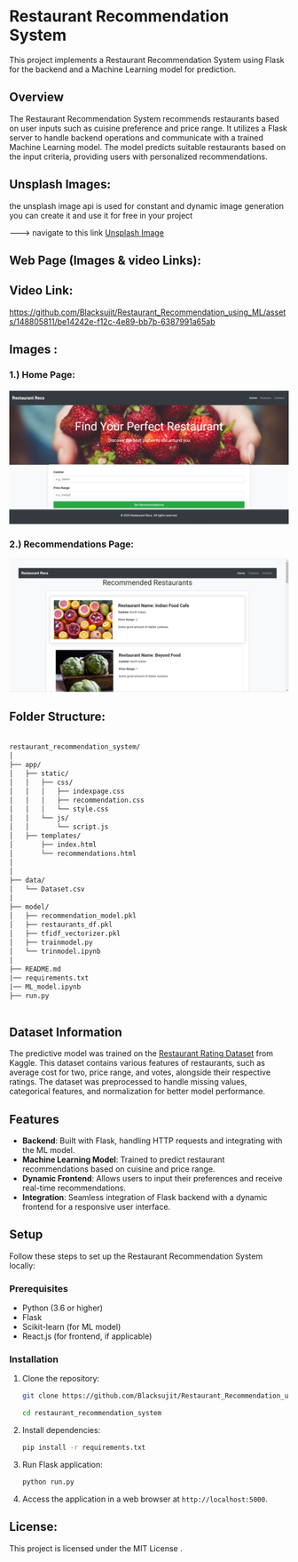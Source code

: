 # Restaurant Recommendation System

This project implements a Restaurant Recommendation System using Flask for the backend and a Machine Learning model for prediction.

## Overview

The Restaurant Recommendation System recommends restaurants based on user inputs such as cuisine preference and price range. It utilizes a Flask server to handle backend operations and communicate with a trained Machine Learning model. The model predicts suitable restaurants based on the input criteria, providing users with personalized recommendations.

## Unsplash Images:

the unsplash image api is used for constant and dynamic image generation you can create it and use it for free in your project

---> navigate to this link [Unsplash Image](https://unsplash.com/developers)


## Web Page (Images & video Links):

## Video Link:

https://github.com/Blacksujit/Restaurant_Recommendation_using_ML/assets/148805811/be14242e-f12c-4e89-bb7b-6387991a65ab


## Images :

### 1.) Home Page:

![alt text](homepage.png)


### 2.) Recommendations Page:

![alt text](recommendations.png)


## Folder Structure:

```

restaurant_recommendation_system/
│
├── app/
│   ├── static/
│   │   ├── css/
│   │   │   ├── indexpage.css
│   │   │   ├── recommendation.css
│   │   │   └── style.css
│   │   └── js/
│   │       └── script.js
│   ├── templates/
│       ├── index.html
│       └── recommendations.html
│   
│
├── data/
│   └── Dataset.csv
│
├── model/
│   ├── recommendation_model.pkl
│   ├── restaurants_df.pkl
│   ├── tfidf_vectorizer.pkl
│   ├── trainmodel.py
│   └── trinmodel.ipynb
│
├── README.md
|── requirements.txt
|── ML_model.ipynb   
├── run.py


```

## Dataset Information

The predictive model was trained on the [Restaurant Rating Dataset](https://www.kaggle.com/datasets/uciml/restaurant-data-with-consumer-ratings) from Kaggle. This dataset contains various features of restaurants, such as average cost for two, price range, and votes, alongside their respective ratings. The dataset was preprocessed to handle missing values, categorical features, and normalization for better model performance.

## Features

- **Backend**: Built with Flask, handling HTTP requests and integrating with the ML model.
- **Machine Learning Model**: Trained to predict restaurant recommendations based on cuisine and price range.
- **Dynamic Frontend**: Allows users to input their preferences and receive real-time recommendations.
- **Integration**: Seamless integration of Flask backend with a dynamic  frontend for a responsive user interface.

## Setup

Follow these steps to set up the Restaurant Recommendation System locally:

### Prerequisites

- Python (3.6 or higher)
- Flask
- Scikit-learn (for ML model)
- React.js (for frontend, if applicable)

### Installation

1. Clone the repository:

   ```bash
   git clone https://github.com/Blacksujit/Restaurant_Recommendation_using_ML.git
   ```

   ```bash
   cd restaurant_recommendation_system
   ```

2. Install dependencies:

   ```bash
   pip install -r requirements.txt
   ```

3. Run Flask application:

   ```bash
   python run.py
   ```

4. Access the application in a web browser at `http://localhost:5000`.


## License:


This project is licensed under the MIT License .
